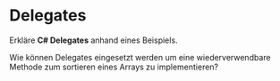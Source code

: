 # Delegates

Erkläre **C# Delegates** anhand eines Beispiels. 

Wie können Delegates eingesetzt werden um eine wiederverwendbare Methode zum sortieren eines Arrays zu implementieren?
